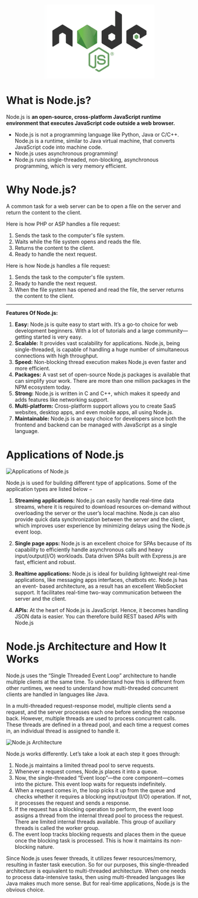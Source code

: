 
<p align="center">
  <img src="https://github.com/omar-gamel/Node.js/blob/main/nodejs.png" alt="Node.js" width="300" height="200">
</p>

# What is Node.js?

Node.js is <b>an open-source, cross-platform JavaScript runtime environment that executes JavaScript code outside a web browser.</b>

- Node.js is not a programming language like Python, Java or C/C++. Node.js is a runtime, similar to Java virtual machine, that converts JavaScript code into machine code.
- Node.js uses asynchronous programming!
- Node.js runs single-threaded, non-blocking, asynchronous programming, which is very memory efficient.

# Why Node.js?

A common task for a web server can be to open a file on the server and return the content to the client.

Here is how PHP or ASP handles a file request:

1. Sends the task to the computer's file system.
2. Waits while the file system opens and reads the file.
3. Returns the content to the client.
4. Ready to handle the next request.
 
Here is how Node.js handles a file request:

1. Sends the task to the computer's file system.
2. Ready to handle the next request.
3. When the file system has opened and read the file, the server returns the content to the client.
___
 
<b>Features Of Node.js:</b>   

1. <b>Easy:</b> Node.js is quite easy to start with. It’s a go-to choice for web development beginners. With a lot of tutorials and a large community—getting started is very easy.
2. <b>Scalable:</b> It provides vast scalability for applications. Node.js, being single-threaded, is capable of handling a huge number of simultaneous connections with high throughput.
3. <b>Speed:</b> Non-blocking thread execution makes Node.js even faster and more efficient.
4. <b>Packages:</b> A vast set of open-source Node.js packages is available that can simplify your work. There are more than one million packages in the NPM ecosystem today.
5. <b>Strong:</b> Node.js is written in C and C++, which makes it speedy and adds features like networking support.
6. <b>Multi-platform:</b> Cross-platform support allows you to create SaaS websites, desktop apps, and even mobile apps, all using Node.js.
7. <b>Maintainable:</b> Node.js is an easy choice for developers since both the frontend and backend can be managed with JavaScript as a single language.

# Applications of Node.js

![Applications of Node.js](https://github.com/omar-gamel/nodejs-article/blob/main/nodejs-applications.png)

Node.js is used for building different type of applications. Some of the application types are listed below −

1. <b>Streaming applications:</b> Node.js can easily handle real-time data streams, where it is required to download resources on-demand without overloading the server or the user’s local machine. Node.js can also provide quick data synchronization between the server and the client, which improves user experience by minimizing delays using the Node.js event loop.

2. <b>Single page apps:</b> Node.js is an excellent choice for SPAs because of its capability to efficiently handle asynchronous calls and heavy input/output(I/O) workloads. Data driven SPAs built with Express.js are fast, efficient and robust.

3. <b>Realtime applications:</b> Node.js is ideal for building lightweight real-time applications, like messaging apps interfaces, chatbots etc. Node.js has an event- based architecture, as a result has an excellent WebSocket support. It facilitates real-time two-way communication between the server and the client.

4. <b>APIs:</b> At the heart of Node.js is JavaScript. Hence, it becomes handling JSON data is easier. You can therefore build REST based APIs with Node.js
   
# Node.js Architecture and How It Works

Node.js uses the “Single Threaded Event Loop” architecture to handle multiple clients at the same time. To understand how this is different from other runtimes, we need to understand how multi-threaded concurrent clients are handled in languages like Java.

In a multi-threaded request-response model, multiple clients send a request, and the server processes each one before sending the response back. However, multiple threads are used to process concurrent calls. These threads are defined in a thread pool, and each time a request comes in, an individual thread is assigned to handle it.

![Node.js Architecture](https://github.com/omar-gamel/nodejs-article/blob/main/Nodejs-Architecture.png)

Node.js works differently. Let’s take a look at each step it goes through:

1. Node.js maintains a limited thread pool to serve requests.
2. Whenever a request comes, Node.js places it into a queue.
3. Now, the single-threaded “Event loop”—the core component—comes into the picture. This event loop waits for requests indefinitely.
4. When a request comes in, the loop picks it up from the queue and checks whether it requires a blocking input/output (I/O) operation. If not, it processes the request and sends a response.
5. If the request has a blocking operation to perform, the event loop assigns a thread from the internal thread pool to process the request. There are limited internal threads available. This group of auxiliary threads is called the worker group.
6. The event loop tracks blocking requests and places them in the queue once the blocking task is processed. This is how it maintains its non-blocking nature.
   
Since Node.js uses fewer threads, it utilizes fewer resources/memory, resulting in faster task execution. So for our purposes, this single-threaded architecture is equivalent to multi-threaded architecture. When one needs to process data-intensive tasks, then using multi-threaded languages like Java makes much more sense. But for real-time applications, Node.js is the obvious choice.

